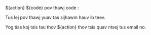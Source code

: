 ${action} ${code} pov thawj code :

Tus lej pov thawj yuav tas sijhawm hauv ib teev.

Yog tias koj tsis tau thov ${action} thov tsis quav ntsej tus email no.
